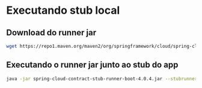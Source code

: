 # Executando stub local

## Download do runner jar
```bash
wget https://repo1.maven.org/maven2/org/springframework/cloud/spring-cloud-contract-stub-runner-boot/4.0.4/spring-cloud-contract-stub-runner-boot-4.0.4.jar
```

## Executando o runner jar junto ao stub do app

```bash
java -jar spring-cloud-contract-stub-runner-boot-4.0.4.jar --stubrunner.ids=com.algaworks.example:product-api:0.0.1-SNAPSHOT:8081 --stubrunner.stubs-mode=LOCAL
```